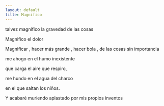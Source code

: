 ```yaml
---
layout: default
title: Magnifico
---
```


 

talvez magnifico la gravedad de las cosas

Magnifico el dolor

Magnificar , hacer más grande , hacer bola , de las cosas sin importancia

me ahogo en el humo inexistente

que carga el aire que respiro,

me hundo en el agua del charco

en el que saltan los niños.

Y acabaré muriendo aplastado por mis propios inventos
